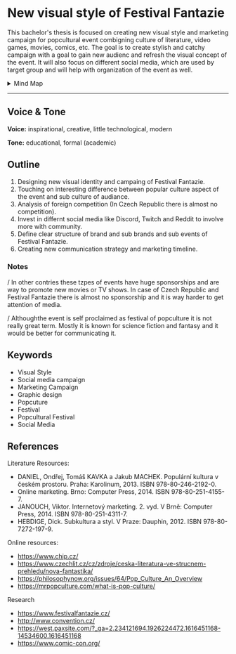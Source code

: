 # New visual style of Festival Fantazie

This bachelor's thesis is focused on creating new visual style and marketing campaign for popcultural event combigning culture of literature, video games, movies, comics, etc. The goal is to create stylish and catchy campaign with a goal to gain new audienc and refresh the visual concept of the event. It will also focus on different social media, which are used by target group and will help with organization of the event as well.

<details>
  <summary>Mind Map</summary>
<img src="/06-clarity-first/mind-map-ff.jpg" alt="mind-map-ff.jpg" width="1200"/>
</details>

-----------


## Voice & Tone

**Voice:** inspirational, creative, little technological, modern

**Tone:** educational, formal (academic)

## Outline

1. Designing new visual identity and campaing of Festival Fantazie.
2. Touching on interesting difference between popular culture aspect of the event and sub culture of audiance.
4. Analysis of foreign competition (In Czech Republic there is almost no competition).
5. Invest in differnt social media like Discord, Twitch and Reddit to involve more with community.
6. Define clear structure of brand and sub brands and sub events of Festival Fantazie.
7. Creating new communication strategy and marketing timeline.

### Notes
/ In other contries these tzpes of events have huge sponsorships and are way to promote new movies or TV shows. In case of Czech Republic and Festival Fantazie there is almost no sponsorship and it is way harder to get attention of media.

/ Althoughthe event is self proclaimed as festival of popculture it is not really great term. Mostly it is known for science fiction and fantasy and it would be better for communicating it.

## Keywords

- Visual Style
- Social media campaign
- Marketing Campaign 
- Graphic design
- Popcuture 
- Festival
- Popcultural Festival
- Social Media


## References
Literature Resources:
- DANIEL, Ondřej, Tomáš KAVKA a Jakub MACHEK. Populární kultura v českém prostoru. Praha: Karolinum, 2013. ISBN 978-80-246-2192-0.
- Online marketing. Brno: Computer Press, 2014. ISBN 978-80-251-4155-7.
- JANOUCH, Viktor. Internetový marketing. 2. vyd. V Brně: Computer Press, 2014. ISBN 978-80-251-4311-7.
- HEBDIGE, Dick. Subkultura a styl. V Praze: Dauphin, 2012. ISBN 978-80-7272-197-9.

Online resources:
- https://www.chip.cz/
- https://www.czechlit.cz/cz/zdroje/ceska-literatura-ve-strucnem-prehledu/nova-fantastika/
- https://philosophynow.org/issues/64/Pop_Culture_An_Overview
- https://mrpopculture.com/what-is-pop-culture/

Research
- https://www.festivalfantazie.cz/
- http://www.convention.cz/
- https://west.paxsite.com/?_ga=2.234121694.1926224472.1616451168-14534600.1616451168
- https://www.comic-con.org/
